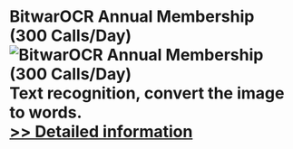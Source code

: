 # BitwarOCR Annual Membership (300 Calls/Day)<br />![BitwarOCR Annual Membership (300 Calls/Day)](https://mycommerce.akamaized.net/api/pimages/P300986653/BIG/300986653.PNG)<br />Text recognition, convert the image to words.<br />[>> Detailed information](https://secure.shareit.com/shareit/product.html?productid=300986653&affiliateid=200057808)